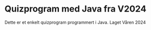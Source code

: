 # Quizprogram med Java fra V2024

Dette er et enkelt quizprogram programmert i Java. Laget Våren 2024
